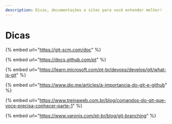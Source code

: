 ```yaml
---
description: Dicas, documentações e sites para você entender melhor!
---
```


# Dicas

{% embed url="https://git-scm.com/doc" %}

{% embed url="https://docs.github.com/pt" %}

{% embed url="https://learn.microsoft.com/pt-br/devops/develop/git/what-is-git" %}

{% embed url="https://www.dio.me/articles/a-importancia-do-git-e-github" %}

{% embed url="https://www.treinaweb.com.br/blog/comandos-do-git-que-voce-precisa-conhecer-parte-1" %}

{% embed url="https://www.varonis.com/pt-br/blog/git-branching" %}
